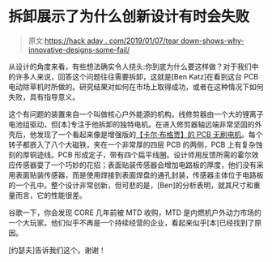 # 拆卸展示了为什么创新设计有时会失败

> 原文:[https://hack aday . com/2019/01/07/tear down-shows-why-innovative-designs-some-fail/](https://hackaday.com/2019/01/07/teardown-shows-why-innovative-designs-sometimes-fail/)

从设计的角度来看，有些想法确实令人挠头:你到底为什么要这样做？对于我们中的许多人来说，回答这个问题往往需要拆卸，这就是[Ben Katz]在看到这台 PCB 电动除草机时所做的。研究结果对如何在市场上取得成功，或者在这种情况下如何失败，具有指导意义。

这个有问题的装置来自一个叫做核心户外能源的机构。线修剪器由一个大的锂离子电池组驱动，但[本]专注于他拆卸的独特电机。在进入修剪器轴远端非常坚固的外壳后，他发现了一个看起来像是增强版的[【卡尔·布格贾】的 PCB 无刷电机](http://hackaday.com/2018/01/24/this-tiny-motor-is-built-into-a-pcb/)。每个转子都嵌入了八个大磁铁，夹在一个非常厚的四层 PCB 的两侧，PCB 上有复杂蚀刻的厚铜迹线。PCB 形成定子，带有四个扁平线圈。设计师用反馈所需的霍尔效应传感器耍了一个巧妙的花招；表面贴装传感器会增加电路板的厚度，他们没有采用表面贴装传感器，而是使用焊接到表面焊盘的通孔封装，传感器主体位于电路板的一个孔中。整个设计非常创新，但可悲的是，[Ben]的分析表明，就其尺寸和重量而言，它的性能很差。

谷歌一下，你会发现 CORE 几年前被 MTD 收购，MTD 是内燃机户外动力市场的一个大玩家。他们似乎不再是一个持续经营的企业，看起来似乎[本]已经找到了原因。

[约瑟夫]告诉我们这个。谢谢！
